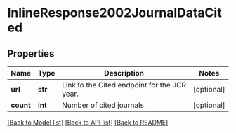 # InlineResponse2002JournalDataCited


## Properties
Name | Type | Description | Notes
------------ | ------------- | ------------- | -------------
**url** | **str** | Link to the Cited endpoint for the JCR year. | [optional] 
**count** | **int** | Number of cited journals | [optional] 

[[Back to Model list]](../README.md#documentation-for-models) [[Back to API list]](../README.md#documentation-for-api-endpoints) [[Back to README]](../README.md)


